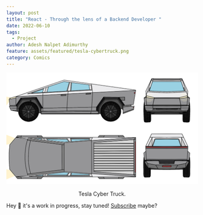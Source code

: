 ```yaml
---
layout: post
title: "React - Through the lens of a Backend Developer "
date: 2022-06-10
tags:
  - Project
author: Adesh Nalpet Adimurthy
feature: assets/featured/tesla-cybertruck.png
category: Comics
---
```


<img class="center-image" src="./assets/featured/tesla-cybertruck.png" /> 
<p style="text-align: center;">Tesla Cyber Truck. </p>

Hey 👋 it's a work in progress, stay tuned! [Subscribe](https://pyblog.medium.com/subscribe) maybe?